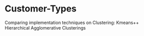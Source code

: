 # Customer-Types
Comparing implementation techniques on Clustering: 
Kmeans++
Hierarchical Agglomerative Clusterings
